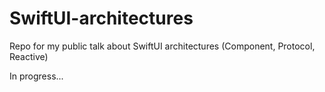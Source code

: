 # SwiftUI-architectures
Repo for my public talk about SwiftUI architectures (Component, Protocol, Reactive)

In progress...
